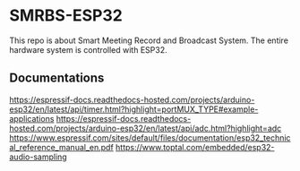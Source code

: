 # SMRBS-ESP32
This repo is about Smart Meeting Record and Broadcast System. The entire hardware system is controlled with ESP32.

## Documentations
https://espressif-docs.readthedocs-hosted.com/projects/arduino-esp32/en/latest/api/timer.html?highlight=portMUX_TYPE#example-applications
https://espressif-docs.readthedocs-hosted.com/projects/arduino-esp32/en/latest/api/adc.html?highlight=adc
https://www.espressif.com/sites/default/files/documentation/esp32_technical_reference_manual_en.pdf
https://www.toptal.com/embedded/esp32-audio-sampling

